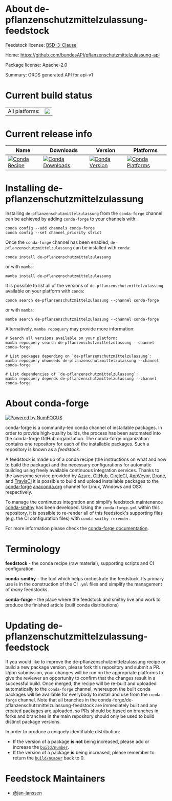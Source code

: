 About de-pflanzenschutzmittelzulassung-feedstock
================================================

Feedstock license: [BSD-3-Clause](https://github.com/conda-forge/de-pflanzenschutzmittelzulassung-feedstock/blob/main/LICENSE.txt)

Home: https://github.com/bundesAPI/pflanzenschutzmittelzulassung-api

Package license: Apache-2.0

Summary: ORDS generated API for api-v1

Current build status
====================


<table><tr><td>All platforms:</td>
    <td>
      <a href="https://dev.azure.com/conda-forge/feedstock-builds/_build/latest?definitionId=17520&branchName=main">
        <img src="https://dev.azure.com/conda-forge/feedstock-builds/_apis/build/status/de-pflanzenschutzmittelzulassung-feedstock?branchName=main">
      </a>
    </td>
  </tr>
</table>

Current release info
====================

| Name | Downloads | Version | Platforms |
| --- | --- | --- | --- |
| [![Conda Recipe](https://img.shields.io/badge/recipe-de--pflanzenschutzmittelzulassung-green.svg)](https://anaconda.org/conda-forge/de-pflanzenschutzmittelzulassung) | [![Conda Downloads](https://img.shields.io/conda/dn/conda-forge/de-pflanzenschutzmittelzulassung.svg)](https://anaconda.org/conda-forge/de-pflanzenschutzmittelzulassung) | [![Conda Version](https://img.shields.io/conda/vn/conda-forge/de-pflanzenschutzmittelzulassung.svg)](https://anaconda.org/conda-forge/de-pflanzenschutzmittelzulassung) | [![Conda Platforms](https://img.shields.io/conda/pn/conda-forge/de-pflanzenschutzmittelzulassung.svg)](https://anaconda.org/conda-forge/de-pflanzenschutzmittelzulassung) |

Installing de-pflanzenschutzmittelzulassung
===========================================

Installing `de-pflanzenschutzmittelzulassung` from the `conda-forge` channel can be achieved by adding `conda-forge` to your channels with:

```
conda config --add channels conda-forge
conda config --set channel_priority strict
```

Once the `conda-forge` channel has been enabled, `de-pflanzenschutzmittelzulassung` can be installed with `conda`:

```
conda install de-pflanzenschutzmittelzulassung
```

or with `mamba`:

```
mamba install de-pflanzenschutzmittelzulassung
```

It is possible to list all of the versions of `de-pflanzenschutzmittelzulassung` available on your platform with `conda`:

```
conda search de-pflanzenschutzmittelzulassung --channel conda-forge
```

or with `mamba`:

```
mamba search de-pflanzenschutzmittelzulassung --channel conda-forge
```

Alternatively, `mamba repoquery` may provide more information:

```
# Search all versions available on your platform:
mamba repoquery search de-pflanzenschutzmittelzulassung --channel conda-forge

# List packages depending on `de-pflanzenschutzmittelzulassung`:
mamba repoquery whoneeds de-pflanzenschutzmittelzulassung --channel conda-forge

# List dependencies of `de-pflanzenschutzmittelzulassung`:
mamba repoquery depends de-pflanzenschutzmittelzulassung --channel conda-forge
```


About conda-forge
=================

[![Powered by
NumFOCUS](https://img.shields.io/badge/powered%20by-NumFOCUS-orange.svg?style=flat&colorA=E1523D&colorB=007D8A)](https://numfocus.org)

conda-forge is a community-led conda channel of installable packages.
In order to provide high-quality builds, the process has been automated into the
conda-forge GitHub organization. The conda-forge organization contains one repository
for each of the installable packages. Such a repository is known as a *feedstock*.

A feedstock is made up of a conda recipe (the instructions on what and how to build
the package) and the necessary configurations for automatic building using freely
available continuous integration services. Thanks to the awesome service provided by
[Azure](https://azure.microsoft.com/en-us/services/devops/), [GitHub](https://github.com/),
[CircleCI](https://circleci.com/), [AppVeyor](https://www.appveyor.com/),
[Drone](https://cloud.drone.io/welcome), and [TravisCI](https://travis-ci.com/)
it is possible to build and upload installable packages to the
[conda-forge](https://anaconda.org/conda-forge) [anaconda.org](https://anaconda.org/)
channel for Linux, Windows and OSX respectively.

To manage the continuous integration and simplify feedstock maintenance
[conda-smithy](https://github.com/conda-forge/conda-smithy) has been developed.
Using the ``conda-forge.yml`` within this repository, it is possible to re-render all of
this feedstock's supporting files (e.g. the CI configuration files) with ``conda smithy rerender``.

For more information please check the [conda-forge documentation](https://conda-forge.org/docs/).

Terminology
===========

**feedstock** - the conda recipe (raw material), supporting scripts and CI configuration.

**conda-smithy** - the tool which helps orchestrate the feedstock.
                   Its primary use is in the construction of the CI ``.yml`` files
                   and simplify the management of *many* feedstocks.

**conda-forge** - the place where the feedstock and smithy live and work to
                  produce the finished article (built conda distributions)


Updating de-pflanzenschutzmittelzulassung-feedstock
===================================================

If you would like to improve the de-pflanzenschutzmittelzulassung recipe or build a new
package version, please fork this repository and submit a PR. Upon submission,
your changes will be run on the appropriate platforms to give the reviewer an
opportunity to confirm that the changes result in a successful build. Once
merged, the recipe will be re-built and uploaded automatically to the
`conda-forge` channel, whereupon the built conda packages will be available for
everybody to install and use from the `conda-forge` channel.
Note that all branches in the conda-forge/de-pflanzenschutzmittelzulassung-feedstock are
immediately built and any created packages are uploaded, so PRs should be based
on branches in forks and branches in the main repository should only be used to
build distinct package versions.

In order to produce a uniquely identifiable distribution:
 * If the version of a package **is not** being increased, please add or increase
   the [``build/number``](https://docs.conda.io/projects/conda-build/en/latest/resources/define-metadata.html#build-number-and-string).
 * If the version of a package **is** being increased, please remember to return
   the [``build/number``](https://docs.conda.io/projects/conda-build/en/latest/resources/define-metadata.html#build-number-and-string)
   back to 0.

Feedstock Maintainers
=====================

* [@jan-janssen](https://github.com/jan-janssen/)

